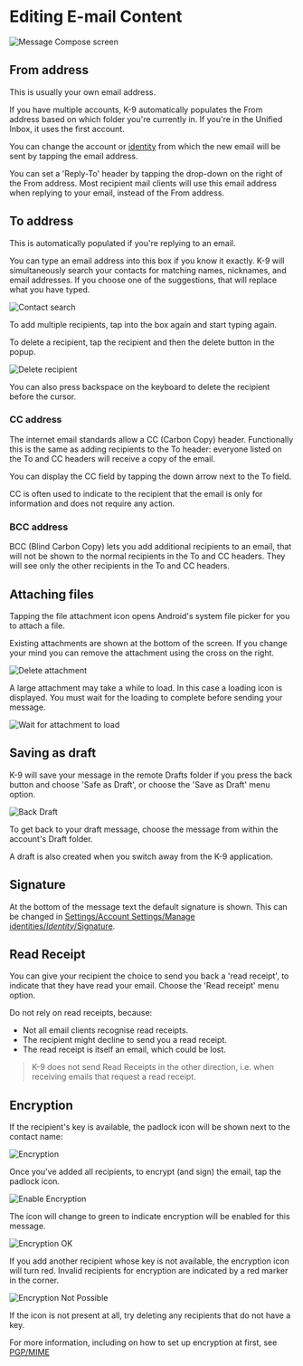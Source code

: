 # Editing E-mail Content

![Message Compose screen](img/sending_edit.png)

## From address

This is usually your own email address.

If you have multiple accounts, K-9 automatically populates the From address based on which folder you're
currently in. If you're in the Unified Inbox, it uses the first account.

You can change the account or [identity](../settings/account.md#manage-identities) from which the
new email will be sent by tapping the email address.

You can set a 'Reply-To' header by tapping the drop-down on the right of the From address. Most recipient
mail clients will use this email address when replying to your email, instead of the From address.

## To address

This is automatically populated if you're replying to an email.

You can type an email address into this box if you know it exactly. K-9 will simultaneously search
your contacts for matching names, nicknames, and email addresses. If you choose one of the suggestions,
that will replace what you have typed.

![Contact search](img/sending_compose_to.png)

To add multiple recipients, tap into the box again and start typing again.

To delete a recipient, tap the recipient and then the delete button in the popup.

![Delete recipient](img/sending_compose_to_delete.png)

You can also press backspace on the keyboard to delete the recipient before the cursor.

### CC address

The internet email standards allow a CC (Carbon Copy) header. Functionally this is the same as adding recipients to the To
header: everyone listed on the To and CC headers will receive a copy of the email.

You can display the CC field by tapping the down arrow next to the To field.

CC is often used to indicate to the recipient that the email is only for information and does not
require any action.

### BCC address

BCC (Blind Carbon Copy) lets you add additional recipients to an email, that will not be shown to the
normal recipients in the To and CC headers. They will see only the other recipients in the To and CC headers.

## Attaching files

Tapping the file attachment icon opens Android's system file picker for you to attach a file. 

Existing attachments are shown at the bottom of the screen. If you change your mind you can remove 
the attachment using the cross on the right.

![Delete attachment](img/sending_remove_attachment.png)

A large attachment may take a while to load. In this case a loading icon is displayed. You must
wait for the loading to complete before sending your message.

![Wait for attachment to load](img/sending_compose_wait.png)

## Saving as draft

K-9 will save your message in the remote Drafts folder if you press the back button and choose 'Safe as Draft',
or choose the 'Save as Draft' menu option.

![Back Draft](img/sending_compose_draft.png)

To get back to your draft message, choose the message from within the account's Draft folder.

A draft is also created when you switch away from the K-9 application. 

## Signature

At the bottom of the message text the default signature is shown. This can be changed in
[Settings/Account Settings/Manage identities/*Identity*/Signature](../settings/account.md#signature).

## Read Receipt

You can give your recipient the choice to send you back a 'read receipt', to indicate that they have read your email.
Choose the 'Read receipt' menu option.

Do not rely on read receipts, because:

* Not all email clients recognise read receipts.
* The recipient might decline to send you a read receipt.
* The read receipt is itself an email, which could be lost.

> K-9 does not send Read Receipts in the other direction, i.e. when receiving emails that request a read receipt.

## Encryption

If the recipient's key is available, the padlock icon will be shown next to the contact name:

![Encryption](img/sending_encryption.png)

Once you've added all recipients, to encrypt (and sign) the email, tap the padlock icon.

![Enable Encryption](img/sending_encryption_enable.png)

The icon will change to green to indicate encryption will be enabled for this message.

![Encryption OK](img/sending_encryption_ok.png)

If you add another recipient whose key is not available, the encryption icon will turn red. Invalid
recipients for encryption are indicated by a red marker in the corner.

![Encryption Not Possible](img/sending_encryption_not_possible.png)

If the icon is not present at all, try deleting any recipients that do not have a key.

For more information, including on how to set up encryption at first, see [PGP/MIME](../security/pgp.md)